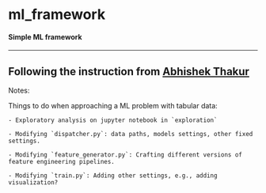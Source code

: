 # ml_framework
####  Simple ML framework
----
Following the instruction from [Abhishek Thakur](https://www.youtube.com/watch?v=ArygUBY0QXw)
----
Notes:

Things to do when approaching a ML problem with tabular data:

    - Exploratory analysis on jupyter notebook in `exploration`
    
    - Modifying `dispatcher.py`: data paths, models settings, other fixed settings.
    
    - Modifying `feature_generator.py`: Crafting different versions of feature engineering pipelines.
    
    - Modifying `train.py`: Adding other settings, e.g., adding visualization?
    
